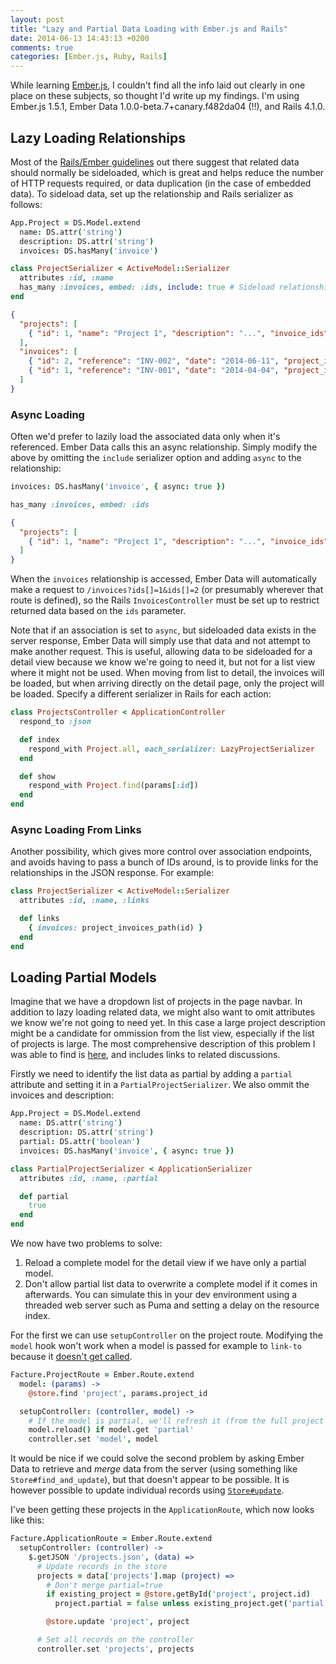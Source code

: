 ```yaml
---
layout: post
title: "Lazy and Partial Data Loading with Ember.js and Rails"
date: 2014-06-13 14:43:13 +0200
comments: true
categories: [Ember.js, Ruby, Rails]
---
```


While learning [Ember.js](http://emberjs.com/), I couldn't find all the info laid out clearly in one place on these subjects, so thought I'd write up my findings. I'm using Ember.js 1.5.1, Ember Data 1.0.0-beta.7+canary.f482da04 (!!), and Rails 4.1.0.

## Lazy Loading Relationships

Most of the [Rails/Ember guidelines](http://emberjs.com/api/data/classes/DS.ActiveModelSerializer.html) out there suggest that related data should normally be sideloaded, which is great and helps reduce the number of HTTP requests required, or data duplication (in the case of embedded data). To sideload data, set up the relationship and Rails serializer as follows:

``` coffeescript app/assets/javascripts/models/project.js.coffee
App.Project = DS.Model.extend
  name: DS.attr('string')
  description: DS.attr('string')
  invoices: DS.hasMany('invoice')
```

``` ruby app/serializers/project_serializer.rb
class ProjectSerializer < ActiveModel::Serializer
  attributes :id, :name
  has_many :invoices, embed: :ids, include: true # Sideload relationship
end
```

``` json Example JSON Response
{
  "projects": [
    { "id": 1, "name": "Project 1", "description": "...", "invoice_ids": [1, 2] }
  ],
  "invoices": [
    { "id": 2, "reference": "INV-002", "date": "2014-06-11", "project_id": 1 },
    { "id": 1, "reference": "INV-001", "date": "2014-04-04", "project_id": 1 }
  ]
}
```

### Async Loading

Often we'd prefer to lazily load the associated data only when it's referenced. Ember Data calls this an async relationship. Simply modify the above by omitting the `include` serializer option and adding `async` to the relationship:

``` coffeescript app/assets/javascripts/models/project.js.coffee (partial)
invoices: DS.hasMany('invoice', { async: true })
```

``` ruby app/serializers/lazy_project_serializer.rb (partial)
has_many :invoices, embed: :ids
```

``` json Example JSON Response
{
  "projects": [
    { "id": 1, "name": "Project 1", "description": "...", "invoice_ids": [1, 2] }
  ]
}
```

When the `invoices` relationship is accessed, Ember Data will automatically make a request to `/invoices?ids[]=1&ids[]=2` (or presumably wherever that route is defined), so the Rails `InvoicesController` must be set up to restrict returned data based on the `ids` parameter.

Note that if an association is set to `async`, but sideloaded data exists in the server response, Ember Data will simply use that data and not attempt to make another request. This is useful, allowing data to be sideloaded for a detail view because we know we're going to need it, but not for a list view where it might not be used. When moving from list to detail, the invoices will be loaded, but when arriving directly on the detail page, only the project will be loaded. Specify a different serializer in Rails for each action:

``` ruby app/controllers/projects_controller.rb
class ProjectsController < ApplicationController
  respond_to :json

  def index
    respond_with Project.all, each_serializer: LazyProjectSerializer
  end

  def show
    respond_with Project.find(params[:id])
  end
end
```

### Async Loading From Links

Another possibility, which gives more control over association endpoints, and avoids having to pass a bunch of IDs around, is to provide links for the relationships in the JSON response. For example:

``` ruby app/serializers/project_serializer.rb
class ProjectSerializer < ActiveModel::Serializer
  attributes :id, :name, :links

  def links
    { invoices: project_invoices_path(id) }
  end
end
```


## Loading Partial Models

Imagine that we have a dropdown list of projects in the page navbar. In addition to lazy loading related data, we might also want to omit attributes we know we're not going to need yet. In this case a large project description might be a candidate for ommission from the list view, especially if the list of projects is large. The most comprehensive description of this problem I was able to find is [here](http://discuss.emberjs.com/t/loading-partial-models-then-filling-them-with-ember-data/819), and includes links to related discussions.

Firstly we need to identify the list data as partial by adding a `partial` attribute and setting it in a `PartialProjectSerializer`. We also ommit the invoices and description:

``` coffeescript app/assets/javascripts/models/project.js.coffee
App.Project = DS.Model.extend
  name: DS.attr('string')
  description: DS.attr('string')
  partial: DS.attr('boolean')
  invoices: DS.hasMany('invoice', { async: true })
```

``` ruby app/serializers/partial_project_serializer.rb
class PartialProjectSerializer < ApplicationSerializer
  attributes :id, :name, :partial

  def partial
    true
  end
end
```

We now have two problems to solve:

1. Reload a complete model for the detail view if we have only a partial model.
2. Don't allow partial list data to overwrite a complete model if it comes in afterwards. You can simulate this in your dev environment using a threaded web server such as Puma and setting a delay on the resource index.

For the first we can use `setupController` on the project route. Modifying the `model` hook won't work when a model is passed for example to `link-to` because it [doesn't get called](http://emberjs.com/guides/routing/asynchronous-routing/#toc_beforemodel-and-aftermodel).

``` coffeescript app/assets/javascripts/routes/project_route.js.coffee
Facture.ProjectRoute = Ember.Route.extend
  model: (params) ->
    @store.find 'project', params.project_id

  setupController: (controller, model) ->
    # If the model is partial, we'll refresh it (from the full project resource)
    model.reload() if model.get 'partial'
    controller.set 'model', model
```

It would be nice if we could solve the second problem by asking Ember Data to retrieve and *merge* data from the server (using something like `Store#find_and_update`), but that doesn't appear to be possible. It is however possible to update individual records using [`Store#update`](http://emberjs.com/api/data/classes/DS.Store.html#method_update).

I've been getting these projects in the `ApplicationRoute`, which now looks like this:

``` coffeescript app/assets/javascripts/routes/application.js.coffee
Facture.ApplicationRoute = Ember.Route.extend
  setupController: (controller) ->
    $.getJSON '/projects.json', (data) =>
      # Update records in the store
      projects = data['projects'].map (project) =>
        # Don't merge partial=true
        if existing_project = @store.getById('project', project.id)
          project.partial = false unless existing_project.get('partial')

        @store.update 'project', project

      # Set all records on the controller
      controller.set 'projects', projects
```
